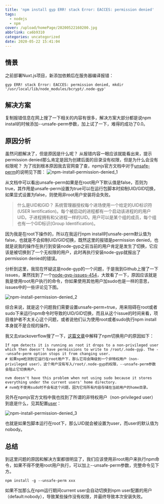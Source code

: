 ```yaml
---
title: 'npm install gyp ERR! stack Error: EACCES: permission denied'
tags:
  - nodejs
  - npm
cover: /upload/homePage/20200522160200.jpg
abbrlink: ca6b9310
categories: uncategorized
date: 2020-05-22 15:41:04
---
```

## 情景
之前部署Nuxt.js项目，新添加依赖后在服务器编译报错：
```
gyp ERR! stack Error: EACCES: permission denied, mkdir '/usr/local/lib/node_modules/bcrypt/.node-gyp'
```

## 解决方案
复制报错信息在网上搜了一下相关的内容有很多，解决方案大部分都是说npm install的时候添加--unsafe-perm参数，加上试了一下，难得的成功了0.0。

## 原因分析
虽然问题解决了，但是原因是什么呢？
从报错内容一眼应该就能看出来，提示permission denied那么肯定是因为创建后面的目录没有权限，但是为什么会没有权限呢？
为了找到根本原因我去官网查了查，npmjs官方文档中对于[unsafe-perm](https://docs.npmjs.com/misc/config#unsafe-perm)的说明见下图：
![npm-install-permission-denied_1](/upload/npm-install-permission-denied/1.png)

从文档中可以看出unsafe-perm如果是在root用户下默认值是false，否则为true，其作用是unsafe-perm设置为true可以在运行包脚本时抑制UID/GID切换，如果显式设置为false，则使用非root用户安装将会失败。

> 什么是UID和GID？
> 系统管理器授权每个进场使用一个给定的UID标识符(USER Ientification)。每个被启动的进程都有一个启动该进程的的用户UID。子进程拥有和父进程一样的UID。用户可以是某个组的成员，每个组也有一个GID标识(Group Identification)。

因为我是在root下操作的，所以在我运行npm install时unsafe-perm默认值为false，也就是不会抑制UID/GID切换，既然这里的报错是permission denied，也就是说我的操作在执行到安装node-gyp之前当前的用户肯定是发生了切换，它应该是被切换到了一个无权限的用户，此时再执行安装node-gyp就报出了permission denied的错误。

分析到这里，我现在怀疑这是node-gyp的一个问题，于是我到Github上搜了一下issues，果然找到了一个[node-gyp-issues-454](https://github.com/nodejs/node-gyp/issues/454)，大致看了一下，原因应该就是我是使用root用户执行的命令，你如果使用其他用户加sudo也是一样的意思，issues中的一些评论见下图。

![npm-install-permission-denied_2](/upload/npm-install-permission-denied/2.png)

综合来说，就是这个问题我们需要设置unsafe-perm=true，用来阻碍在root或者sudo下来运行npm命令时导致的UID/GID切换，而且从这个issue的时间来看，项目维护者不太关心这个问题，或者说他们认为使用root或者sudo执行npm install本身就不是合规的操作。

我又去stackoverflow搜了一下，[这篇文章](https://stackoverflow.com/questions/45734002/error-when-trying-to-install-firebase-with-npm)中解释了npm切换用户的原因如下：

```
If npm detects it is running as root it drops to a non-privileged user which then doesn't have permissions to write to /root/.node-gyp. The --unsafe-perm option stops it from changing user.
# 如果npm检测到它运行在root用户下，那么它将会降级到一个非特权用户（non-privileged user），这个用户没有写入/root/.node-gyp的权限，--unsafe-perm参数会阻止它切换用户。

nvm doesn't have this problem when not using sudo because it stores everything under the current users' home directory.
# nvm在不使用sudo时不会有这个问题，因为它将所有内容存储在当前用户的home目录。
```

另外在npmjs官方文档中我也找到了所谓的非特权用户（non-privileged user）到底是什么，见其配置[user](https://docs.npmjs.com/misc/config#user)：

![npm-install-permission-denied_3](/upload/npm-install-permission-denied/3.png)

也就是如果包脚本运行在root下，那么UID就会被设置为user，而user的默认值为nobody。

## 总结
到这里问题的原因和解决方案都很明显了，我们应该使用非root用户来执行npm命令，如果不得不使用root用户执行，可以加上--unsafe-perm参数，完整命令见下方。

```
npm install -g --unsafe-perm xxx
```

如果不加那么在npm运行期间current user会自动切换到npm user配置的用户（default:nobody），导致某些操作没有权限，并最终导致本次安装失败。